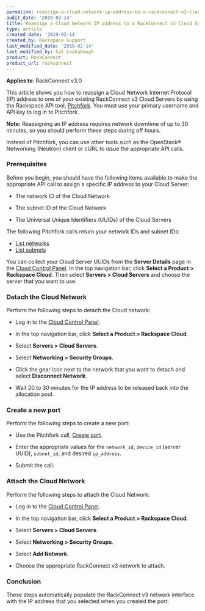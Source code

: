 ```yaml
---
permalink: reassign-a-cloud-network-ip-address-to-a-rackconnect-v3-cloud-server/
audit_date: '2019-02-14'
title: Reassign a Cloud Network IP address to a RackConnect v3 Cloud Server
type: article
created_date: '2019-02-14'
created_by: Rackspace Support
last_modified_date: '2019-02-14'
last_modified_by: Cat Lookabaugh
product: RackConnect
product_url: rackconnect
---
```


**Applies to**: RackConnect v3.0

This article shows you how to reassign a Cloud Network Internet Protocol (IP)
address to one of your existing RackConnect v3 Cloud Servers by using the
Rackspace API tool, [Pitchfork](https://pitchfork.rax.io/). You must use your
primary username and API key to log in to Pitchfork.

**Note:** Reassigning an IP address requires network downtime of up to 30
minutes, so you should perform these steps during off hours.

Instead of Pitchfork, you can use other tools such as the OpenStack&reg;
Networking (Neutron) client or cURL to issue the appropriate API calls.

### Prerequisites

Before you begin, you should have the following items available to make the
appropriate API call to assign a specific IP address to your Cloud Server:

- The network ID of the Cloud Network

- The subnet ID of the Cloud Network

- The Universal Unique Identifiers (UUIDs) of the Cloud Servers

The following Pitchfork calls return your network IDs and subnet IDs:

- [List networks](https://pitchfork.rax.io/networks/#list_networks-networks)
- [List subnets](https://pitchfork.rax.io/networks/#list_subnets-networks)

You can collect your Cloud Server UUIDs from the **Server Details** page in the
[Cloud Control Panel](https://login.rackspace.com). In the top navigation bar,
click **Select a Product > Rackspace Cloud**. Then select **Servers > Cloud
Servers** and choose the server that you want to use.

### Detach the Cloud Network

Perform the following steps to detach the Cloud network:

- Log in to the [Cloud Control Panel](https://login.rackspace.com).

- In the top navigation bar, click **Select a Product > Rackspace Cloud**.

- Select **Servers > Cloud Servers**.

- Select **Networking > Security Groups**.

- Click the gear icon next to the network that you want to detach and select
  **Disconnect Network**.

- Wait 20 to 30 minutes for the IP address to be released back into the
  allocation pool.


### Create a new port

Perform the following steps to create a new port:

- Use the Pitchfork call, [Create port](https://pitchfork.rax.io/networks/#create_port-networks).

- Enter the appropriate values for the `network_id`, `device_id` (server UUID),
  `subnet_id`, and desired `ip_address`.

- Submit the call.


### Attach the Cloud Network

Perform the following steps to attach the Cloud Network:

- Log in to the [Cloud Control Panel](https://login.rackspace.com).

- In the top navigation bar, click **Select a Product > Rackspace Cloud**.

- Select **Servers > Cloud Servers**.

- Select **Networking > Security Groups**.

- Select **Add Network**.

- Choose the appropriate RackConnect v3 network to attach.

### Conclusion

These steps automatically populate the RackConnect v3 network interface with
the IP address that you selected when you created the port.
